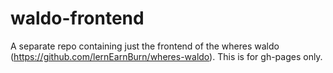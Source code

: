 # waldo-frontend

A separate repo containing just the frontend of the wheres waldo (https://github.com/lernEarnBurn/wheres-waldo). This is for gh-pages only.
